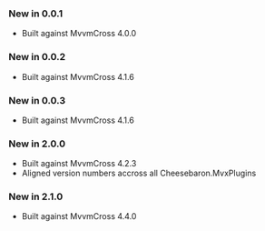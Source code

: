 ### New in 0.0.1

* Built against MvvmCross 4.0.0

### New in 0.0.2

* Built against MvvmCross 4.1.6

### New in 0.0.3

* Built against MvvmCross 4.1.6

### New in 2.0.0

* Built against MvvmCross 4.2.3
* Aligned version numbers accross all Cheesebaron.MvxPlugins

### New in 2.1.0

* Built against MvvmCross 4.4.0